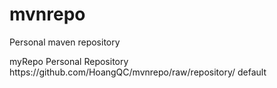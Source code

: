 # mvnrepo
Personal maven repository
<p>
        <repository>
            <id>myRepo</id>
            <name>Personal Repository</name>
            <url>https://github.com/HoangQC/mvnrepo/raw/repository/</url>
            <layout>default</layout>
        </repository>    
</p>
